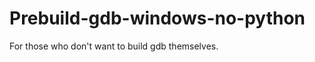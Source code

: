Prebuild-gdb-windows-no-python
==============================

For those who don't want to build gdb themselves.
